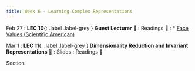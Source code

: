 ```yaml
---
title: Week 6 - Learning Complex Representations
---
```


Feb 27
: **LEC 10**{: .label .label-grey } **Guest Lecturer** 🎥
: Readings 📖
: * [Face Values (Scientific American)](https://canvas.harvard.edu/files/14451539/download?download_frd=1)

Mar 1
:  **LEC 11**{: .label .label-grey } **Dimensionality Reduction and Invariant Representations** 🎥
    : Slides
: Readings 📖

<!--
: * [A beginner’s guide to dimensionality reduction in machine learning](https://canvas.harvard.edu/files/14472118/download?download_frd=1)
: * [Making faces in the brain](https://canvas.harvard.edu/files/14472119/download?download_frd=1)
:  **(Take-home) MIDTERM handed out**{: .label .label-green } 
    : [Midterm](https://canvas.harvard.edu/files/14488382/download?download_frd=1) / [tex](https://canvas.harvard.edu/files/14488384/download?download_frd=1)
-->

Section
